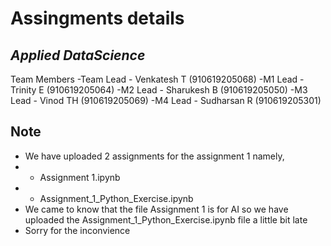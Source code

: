 # Assingments details
## _Applied DataScience_

Team Members
-Team Lead - Venkatesh T (910619205068)
-M1 Lead - Trinity E (910619205064)
-M2 Lead - Sharukesh B (910619205050)
-M3 Lead - Vinod TH (910619205069)
-M4 Lead - Sudharsan R (910619205301)

## Note

- We have uploaded 2 assignments for the assignment 1 namely,
- - Assignment 1.ipynb
- - Assignment_1_Python_Exercise.ipynb 
- We came to know that the file Assignment 1 is for AI so we have uploaded the Assignment_1_Python_Exercise.ipynb file a little bit late
- Sorry for the inconvience 
